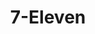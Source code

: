 ---
title: "7-Eleven"
url: /seattle/7-eleven-martin-luther-king-junior-way-south/
shop: Lebensmittel
---